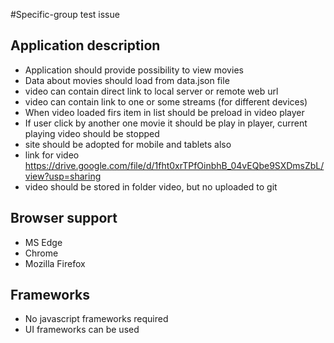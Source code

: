 #Specific-group test issue

## Application description

* Application should provide possibility to view movies
* Data about movies should load from data.json file
* video can contain direct link to local server or remote web url
* video can contain link to one or some streams (for different devices)
* When video loaded firs item in list should be preload in video player
* If user click by another one movie it should be play in player, current playing video should be stopped
* site should be adopted for mobile and tablets also
* link for video https://drive.google.com/file/d/1fht0xrTPfOinbhB_04vEQbe9SXDmsZbL/view?usp=sharing
* video should be stored in folder video, but no uploaded to git

## Browser support
* MS Edge
* Chrome
* Mozilla Firefox

## Frameworks
* No javascript frameworks required
* UI frameworks can be used


